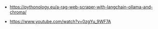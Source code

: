 * https://pythonology.eu/a-rag-web-scraper-with-langchain-ollama-and-chroma/

* https://www.youtube.com/watch?v=0zgYu_9WF7A